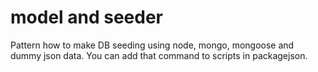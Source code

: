 # model and seeder
Pattern how to make DB seeding using node, mongo, mongoose and dummy json data. You can add that command to scripts in packagejson.